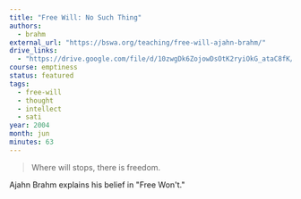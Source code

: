 ```yaml
---
title: "Free Will: No Such Thing"
authors:
  - brahm
external_url: "https://bswa.org/teaching/free-will-ajahn-brahm/"
drive_links:
  - "https://drive.google.com/file/d/10zwgDk6ZojowDsOtK2ryiOkG_ataC8fK/view?usp=drive_link"
course: emptiness
status: featured
tags:
  - free-will
  - thought
  - intellect
  - sati
year: 2004
month: jun
minutes: 63
---
```


> Where will stops, there is freedom.

Ajahn Brahm explains his belief in "Free Won't."
